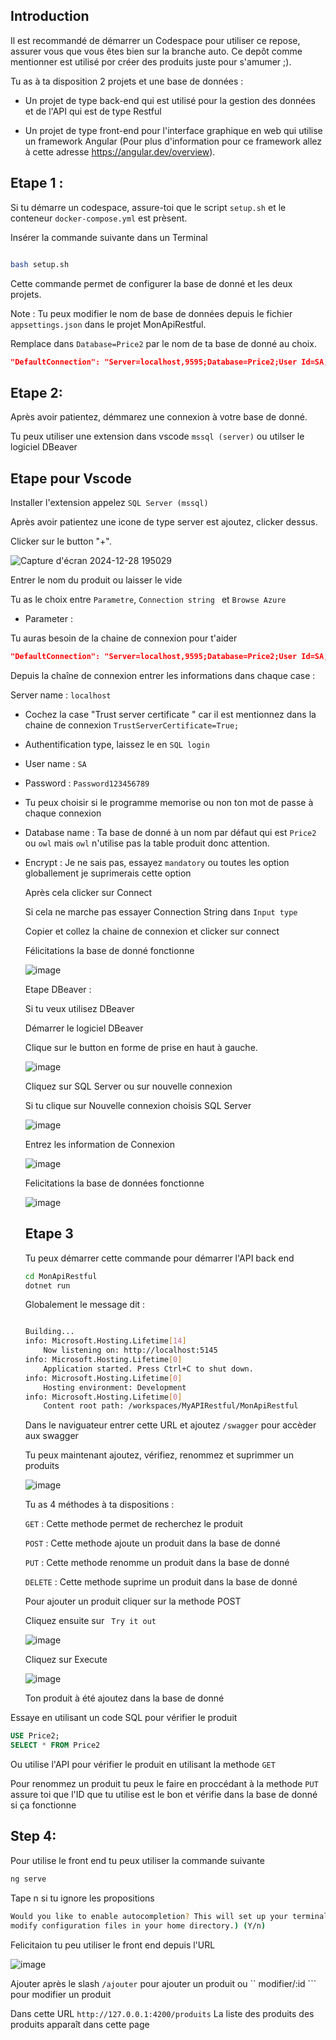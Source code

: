 ## Introduction

Il est recommandé de démarrer un Codespace pour utiliser ce repose, assurer vous que vous êtes bien sur la branche auto. Ce depôt comme mentionner est utilisé por créer des produits juste pour s'amumer ;).

Tu as à ta disposition 2 projets et une base de données :

- Un projet de type back-end qui est utilisé pour la gestion des données et de l'API qui est de type Restful

- Un projet de type front-end pour l'interface graphique en web qui utilise un framework Angular (Pour plus d'information pour ce framework allez à cette adresse <a href="https://angular.dev/overview">https://angular.dev/overview)</a>.

## Etape 1 :

Si tu démarre un codespace, assure-toi que le script ``` setup.sh ``` et le conteneur ```docker-compose.yml``` est prèsent.

Insérer la commande suivante dans un Terminal

```bash

bash setup.sh
```

Cette commande permet de configurer la base de donné et les deux projets.

Note : Tu peux modifier le nom de base de données depuis le fichier ``` appsettings.json ``` dans le projet MonApiRestful.

Remplace dans ``` Database=Price2 ``` par le nom de ta base de donné au choix.

```json
"DefaultConnection": "Server=localhost,9595;Database=Price2;User Id=SA;Password=Password123456789;Encrypt=True;TrustServerCertificate=True;"
```

## Etape 2:

Après avoir patientez, démmarez une connexion à votre base de donné.

Tu peux utiliser une extension dans vscode ```mssql (server)``` ou utilser le logiciel DBeaver

## Etape pour Vscode

Installer l'extension appelez ``` SQL Server (mssql)  ```

Après avoir patientez une icone de type server est ajoutez, clicker dessus.

Clicker sur le button "+".

![Capture d'écran 2024-12-28 195029](https://github.com/user-attachments/assets/59b62f59-06f8-4d00-a972-46af31eedb30)

Entrer le nom du produit ou laisser le vide

Tu as le choix entre ``` Parametre ```, ```Connection string ``` et ``` Browse Azure ```

- Parameter :

Tu auras besoin de la chaine de connexion pour t'aider

``` json
"DefaultConnection": "Server=localhost,9595;Database=Price2;User Id=SA;Password=Password123456789;Encrypt=True;TrustServerCertificate=True;"
```

Depuis la chaîne de connexion entrer les informations dans chaque case :

Server name : ``` localhost ```

- Cochez la case "Trust server certificate " car il est mentionnez dans la chaine de connexion ``` TrustServerCertificate=True;  ```

- Authentification type, laissez le en ```SQL login ```

- User name : ``` SA ```

- Password : ``` Password123456789 ```

- Tu peux choisir si le programme memorise ou non ton mot de passe à chaque connexion

- Database name : Ta base de donné à un nom par défaut qui est ``` Price2 ``` ou ``` owl ``` mais ``` owl ``` n'utilise pas la table produit donc attention.

- Encrypt : Je ne sais pas, essayez ``` mandatory ``` ou toutes les option globallement je suprimerais cette option

  Après cela clicker sur Connect

  Si cela ne marche pas essayer Connection String dans ```Input type ```

  Copier et collez la chaine de connexion et clicker sur connect

  Félicitations la base de donné fonctionne

  ![image](https://github.com/user-attachments/assets/be3f6aff-2f2c-4d0e-b5a9-a16ff4b4804d)

  Etape DBeaver :

  Si tu veux utilisez DBeaver

  Démarrer le logiciel DBeaver

  Clique sur le button en forme de prise en haut à gauche.
  
  ![image](https://github.com/user-attachments/assets/03b4def6-6318-442f-812c-8645e0628a8b)

  Cliquez sur SQL Server ou sur nouvelle connexion

  Si tu clique sur Nouvelle connexion choisis SQL Server

  ![image](https://github.com/user-attachments/assets/fad7ef65-c52a-4f62-8783-a94c94e216f8)

  Entrez les information de Connexion

  ![image](https://github.com/user-attachments/assets/fdd79dcb-e05e-4f55-9a0a-ee4271c1f570)

  Felicitations la base de données fonctionne

  ![image](https://github.com/user-attachments/assets/2ee85012-30d6-45c1-ad16-b3a98b80fa3f)

  ## Etape 3

  Tu peux démarrer cette commande pour démarrer l'API back end

  ``` bash
  cd MonApiRestful
  dotnet run
  ```

  Globalement le message dit :

  ``` bash
  
  Building...
  info: Microsoft.Hosting.Lifetime[14]
      Now listening on: http://localhost:5145
  info: Microsoft.Hosting.Lifetime[0]
      Application started. Press Ctrl+C to shut down.
  info: Microsoft.Hosting.Lifetime[0]
      Hosting environment: Development
  info: Microsoft.Hosting.Lifetime[0]
      Content root path: /workspaces/MyAPIRestful/MonApiRestful

  ```

  Dans le naviguateur entrer cette URL et ajoutez ``` /swagger ``` pour accèder aux swagger

  Tu peux maintenant ajoutez, vérifiez, renommez et suprimmer un produits

  ![image](https://github.com/user-attachments/assets/54d77b95-ec08-415a-ae54-719987dc4a92)

  Tu as 4 méthodes à ta dispositions :

  ``` GET ``` : Cette methode permet de recherchez le produit

  ``` POST ``` : Cette methode ajoute un produit dans la base de donné

  ``` PUT ``` : Cette methode renomme un produit dans la base de donné

  ``` DELETE ``` : Cette methode suprime un produit dans la base de donné

  Pour ajouter un produit cliquer sur la methode POST

  Cliquez ensuite sur ``` Try it out```

  ![image](https://github.com/user-attachments/assets/c5796513-b93c-4b05-91fc-cb9b247ef6e0)

  Cliquez sur Execute

  ![image](https://github.com/user-attachments/assets/790800da-655c-4662-9794-14c0aa659253)

  Ton produit à été ajoutez dans la base de donné

 Essaye en utilisant un code SQL pour vérifier le produit

 ``` sql
USE Price2;
SELECT * FROM Price2
```

Ou utilise l'API pour vérifier le produit en utilisant la methode ``` GET ```

Pour renommez un produit tu peux le faire en proccédant à la methode ``` PUT ``` assure toi que l'ID que tu utilise est le bon et vérifie dans la base de donné si ça fonctionne

## Step 4:

Pour utilise le front end tu peux utiliser la commande suivante 

``` bash
ng serve
```

Tape n si tu ignore les propositions
``` bash
Would you like to enable autocompletion? This will set up your terminal so pressing TAB while typing Angular CLI commands will show possible options and autocomplete arguments. (Enabling autocompletion will 
modify configuration files in your home directory.) (Y/n)
```

Felicitaion tu peu utiliser le front end depuis l'URL <a href="http://localhost:4200/"></a>

![image](https://github.com/user-attachments/assets/cab0fc7e-ed49-4f16-a5da-cead1bf5b72f)

Ajouter après le slash ``` /ajouter ``` pour ajouter un produit ou `` modifier/:id ``` pour modifier un produit

Dans cette URL ``` http://127.0.0.1:4200/produits ``` La liste des produits des produits apparaît dans cette page





  


  
  

